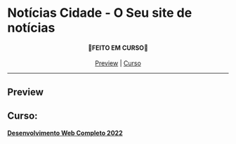 # Notícias Cidade - O Seu site de notícias
<h4 align="center">
   🚨<strong>FEITO EM CURSO</strong>🚨
</h4>
<p align="center">
   <a href="#Preview">Preview</a> |
   <a href="#Curso">Curso</a> 

</p><hr>


## Preview


## Curso:
<strong><a href="https://www.udemy.com/course/web-completo/">Desenvolvimento Web Completo 2022</a></strong>

</ol>